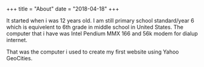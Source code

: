 +++
title = "About"
date = "2018-04-18"
+++

It started when i was 12 years old. I am still primary school standard/year 6 which is equivelent to 6th grade in middle school in United States. The computer that i have was Intel Pendium MMX 166 and 56k modem for dialup internet.

That was the computer i used to create my first website using Yahoo GeoCities.
